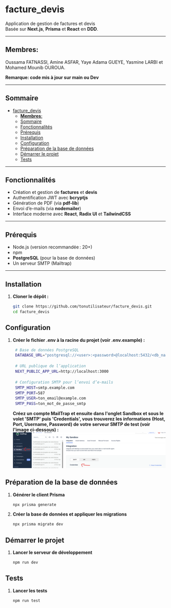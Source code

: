 # facture_devis

Application de gestion de factures et devis  
Basée sur **Next.js**, **Prisma** et **React** en **DDD**.

---

## **Membres**:

Oussama FATNASSI, Amine ASFAR, Yaye Adama GUEYE, Yasmine LARBI et Mohamed Mounib OUROUA.

**Remarque: code mis à jour sur main ou Dev**

---

## Sommaire

- [facture\_devis](#facture_devis)
  - [**Membres**:](#membres)
  - [Sommaire](#sommaire)
  - [Fonctionnalités](#fonctionnalités)
  - [Prérequis](#prérequis)
  - [Installation](#installation)
  - [Configuration](#configuration)
  - [Préparation de la base de données](#préparation-de-la-base-de-données)
  - [Démarrer le projet](#démarrer-le-projet)
  - [Tests](#tests)

---

## Fonctionnalités

- Création et gestion de **factures** et **devis**
- Authentification JWT avec **bcryptjs**
- Génération de PDF (via **pdf-lib**)
- Envoi d’e-mails (via **nodemailer**)
- Interface moderne avec **React**, **Radix UI** et **TailwindCSS**

---

## Prérequis

- Node.js (version recommandée : 20+)
- npm
- **PostgreSQL** (pour la base de données)
- Un serveur SMTP (Mailtrap)

---

## Installation

1. **Cloner le dépôt :**

   ```bash
   git clone https://github.com/tonutilisateur/facture_devis.git
   cd facture_devis
   ```

## Configuration

1. **Créer le fichier .env à la racine du projet (voir .env.example) :**

   ```bash
    # Base de données PostgreSQL
    DATABASE_URL="postgresql://<user>:<password>@localhost:5432/<db_name>?schema=public"

    # URL publique de l’application
    NEXT_PUBLIC_APP_URL=http://localhost:3000

    # Configuration SMTP pour l’envoi d’e-mails
    SMTP_HOST=smtp.example.com
    SMTP_PORT=587
    SMTP_USER=ton_email@example.com
    SMTP_PASS=ton_mot_de_passe_smtp
   ```

   **Créez un compte MailTrap et ensuite dans l'onglet Sandbox et sous le volet 'SMTP' puis 'Credentials', vous trouverez les informations (Host, Port, Username, Password) de votre serveur SMTP de test (voir l'image ci-dessous) :**
   ![alt text](image.png)

## Préparation de la base de données

1. **Générer le client Prisma**
   ```bash
   npx prisma generate
   ```
2. **Créer la base de données et appliquer les migrations**
   ```bash
   npx prisma migrate dev
   ```

## Démarrer le projet

1. **Lancer le serveur de développement**
   ```bash
   npm run dev
   ```

## Tests

1. **Lancer les tests**
   ```bash
   npm run test
   ```
